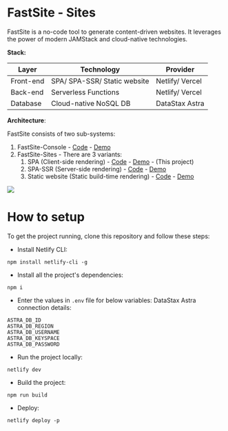 # FastSite - Sites
FastSite is a no-code tool to generate content-driven websites. It leverages the power of modern JAMStack and cloud-native technologies. 

**Stack:** 

| Layer     | Technology                   | Provider        |
| --------- | ---------------------------- | --------------- |
| Front-end | SPA/ SPA-SSR/ Static website | Netlify/ Vercel |
| Back-end  | Serverless Functions         | Netlify/ Vercel |
| Database  | Cloud-native NoSQL DB        | DataStax Astra  |

**Architecture**: 

FastSite consists of two sub-systems: 

1. FastSite-Console - [Code](https://github.com/mtalwadiya/fastsite-console) - [Demo](https://fastsite-console.netlify.app/) 
2. FastSite-Sites - There are 3 variants: 
   1. SPA (Client-side rendering)  - [Code](https://github.com/mtalwadiya/fastsite-sites) - [Demo](https://fastsite-sites.netlify.app/books)  -  (This project)
   2. SPA-SSR (Server-side rendering) - [Code](https://github.com/mtalwadiya/fastsite-sites-ssr/tree/master) - [Demo](https://fastsite-sites.vercel.app/)  
   3. Static website (Static build-time rendering) - [Code](https://github.com/mtalwadiya/fastsite-sites-ssr/tree/static) - [Demo](https://fastsite-sites-5pn643pvq.vercel.app/)  

![](https://drive.google.com/uc?id=1UgJPvB2SD_6jbL8sOUFoasRvfhv0sNuI)



 # How to setup 

To get the project running, clone this repository and follow these steps:

- Install Netlify CLI:
```
npm install netlify-cli -g
```

- Install all the project's dependencies:
```
npm i
```

- Enter the values in `.env` file for below variables: 
DataStax Astra connection details: 
```
ASTRA_DB_ID
ASTRA_DB_REGION
ASTRA_DB_USERNAME
ASTRA_DB_KEYSPACE
ASTRA_DB_PASSWORD
```

- Run the project locally:
```
netlify dev
```

- Build the project: 
```
npm run build
```

- Deploy: 
```
netlify deploy -p 
```

 